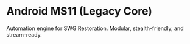 # Android MS11 (Legacy Core)

Automation engine for SWG Restoration. Modular, stealth-friendly, and stream-ready.